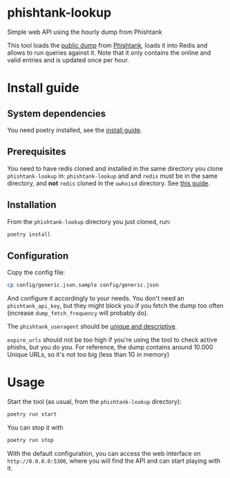 # phishtank-lookup
Simple web API using the hourly dump from Phishtank

This tool loads the [public dump](https://phishtank.org/developer_info.php) from [Phishtank](https://phishtank.org/),
loads it into Redis and allows to run queries against it. Note that it only contains the online and valid entries and is updated once per hour.

# Install guide

## System dependencies

You need poetry installed, see the [install guide](https://python-poetry.org/docs/).

## Prerequisites

You need to have redis cloned and installed in the same directory you clone `phishtank-lookup` in:
`phishtank-lookup` and and `redis` must be in the same directory, and **not** `redis` cloned in the
`uwhoisd` directory. See [this guide](https://www.lookyloo.eu/docs/main/install-lookyloo.html#_install_redis).

## Installation

From the `phishtank-lookup` directory you just cloned, run:

```bash
poetry install
```

## Configuration

Copy the config file:

```bash
cp config/generic.json.sample config/generic.json
```

And configure it accordingly to your needs. You don't need an `phishtank_api_key`, but they might
block you if you fetch the dump too often (increase `dump_fetch_frequency` will probably do).

The `phishtank_useragent` should be [unique and descriptive](https://phishtank.org/developer_info.php).

`expire_urls` should not be too high if you're using the tool to check active phishs, but you do you.
For reference, the dump contains around 10.000 Unique URLs, so it's not too big (less than 1G in memory)

# Usage

Start the tool (as usual, from the `phishtank-lookup` directory):

```bash
poetry run start
```

You can stop it with

```bash
poetry run stop
```

With the default configuration, you can access the web interface on `http://0.0.0.0:5300`,
where you will find the API and can start playing with it.
